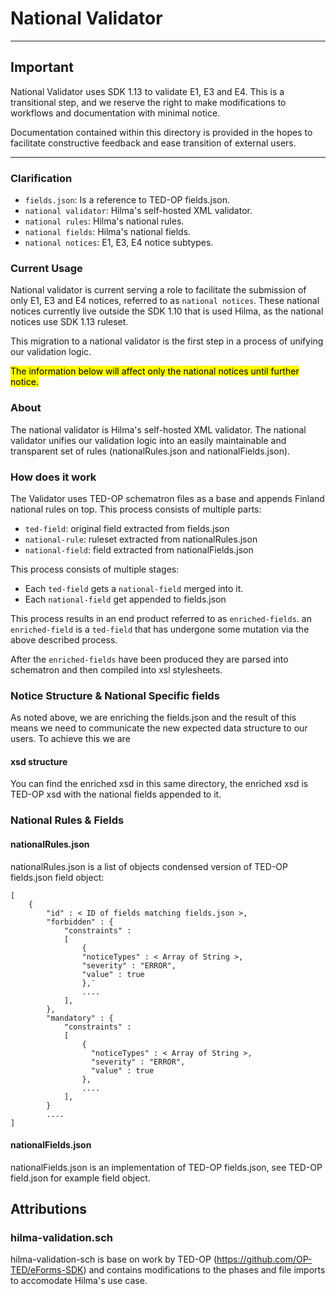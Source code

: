# National Validator
___
## Important

National Validator uses SDK 1.13 to validate E1, E3 and E4. This is a transitional step,
and we reserve the right to make modifications to workflows and documentation with minimal notice.

Documentation contained within this directory is provided in the hopes to facilitate constructive feedback and ease transition of external users.
___
### Clarification
- `fields.json`: Is a reference to TED-OP fields.json.
- `national validator`: Hilma's self-hosted XML validator.
- `national rules`: Hilma's national rules.
- `national fields`: Hilma's national fields.
- `national notices`: E1, E3, E4 notice subtypes.

### Current Usage
National validator is current serving a role to facilitate the submission of only E1, E3 and E4 notices, referred to as `national notices`.
These national notices currently live outside the SDK 1.10 that is used Hilma, as the national notices use SDK 1.13 ruleset. 

This migration to a national validator is the first step in a process of unifying our validation logic.

<mark>The information below will affect only the national notices until further notice.</mark>

### About
The national validator is Hilma's self-hosted XML validator. The national validator unifies our validation logic into an
easily maintainable and transparent set of rules (nationalRules.json and nationalFields.json).

### How does it work
The Validator uses TED-OP schematron files as a base and appends Finland national rules on top.
This process consists of multiple parts:
- `ted-field`: original field extracted from fields.json
- `national-rule`: ruleset extracted from nationalRules.json
- `national-field`: field extracted from nationalFields.json

This process consists of multiple stages:
- Each `ted-field` gets a `national-field` merged into it.
- Each `national-field` get appended to fields.json

This process results in an end product referred to as `enriched-fields`.
an `enriched-field` is a `ted-field` that has undergone some mutation via the above described process.

After the `enriched-fields` have been produced they are parsed into schematron and then compiled into xsl stylesheets.

### Notice Structure & National Specific fields 
As noted above, we are enriching the fields.json and the result of this means we need to communicate the new expected data structure to our users.
To achieve this we are 

#### xsd structure
You can find the enriched xsd in this same directory, the enriched xsd is TED-OP xsd with the national fields appended to it.

### National Rules & Fields

#### nationalRules.json
nationalRules.json is a list of objects condensed version of TED-OP fields.json field object:
````
[ 
    {
        "id" : < ID of fields matching fields.json >,
        "forbidden" : {
            "constraints" : 
            [ 
                {
                "noticeTypes" : < Array of String >,
                "severity" : "ERROR",
                "value" : true
                },¨
                ....
            ],
        },
        "mandatory" : {
            "constraints" : 
            [ 
                {
                  "noticeTypes" : < Array of String >,
                  "severity" : "ERROR",
                  "value" : true
                },
                ....
            ],
        }
        ....
]
````

#### nationalFields.json
nationalFields.json is an implementation of TED-OP fields.json, see TED-OP field.json for example field object.


## Attributions
### hilma-validation.sch
hilma-validation-sch is base on work by TED-OP (https://github.com/OP-TED/eForms-SDK) and contains modifications to the 
phases and file imports to accomodate Hilma's use case.